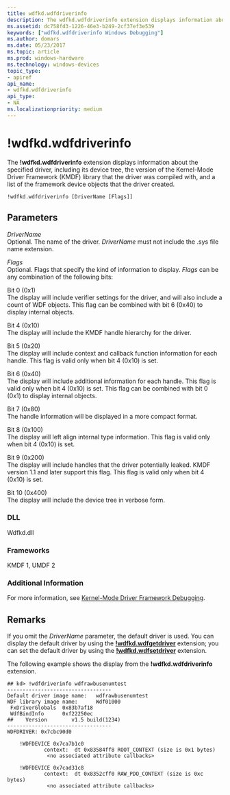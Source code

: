 ```yaml
---
title: wdfkd.wdfdriverinfo
description: The wdfkd.wdfdriverinfo extension displays information about the specified driver, including its device tree, and version information.
ms.assetid: dc758fd3-1226-46e3-b249-2cf37ef3e539
keywords: ["wdfkd.wdfdriverinfo Windows Debugging"]
ms.author: domars
ms.date: 05/23/2017
ms.topic: article
ms.prod: windows-hardware
ms.technology: windows-devices
topic_type:
- apiref
api_name:
- wdfkd.wdfdriverinfo
api_type:
- NA
ms.localizationpriority: medium
---
```


# !wdfkd.wdfdriverinfo


The **!wdfkd.wdfdriverinfo** extension displays information about the specified driver, including its device tree, the version of the Kernel-Mode Driver Framework (KMDF) library that the driver was compiled with, and a list of the framework device objects that the driver created.

```
!wdfkd.wdfdriverinfo [DriverName [Flags]]
```

## <span id="Parameters"></span><span id="parameters"></span><span id="PARAMETERS"></span>Parameters


<span id="_______DriverName______"></span><span id="_______drivername______"></span><span id="_______DRIVERNAME______"></span> *DriverName*   
Optional. The name of the driver. *DriverName* must not include the .sys file name extension.

<span id="_______Flags______"></span><span id="_______flags______"></span><span id="_______FLAGS______"></span> *Flags*   
Optional. Flags that specify the kind of information to display. *Flags* can be any combination of the following bits:

<span id="Bit_0__0x1_"></span><span id="bit_0__0x1_"></span><span id="BIT_0__0X1_"></span>Bit 0 (0x1)  
The display will include verifier settings for the driver, and will also include a count of WDF objects. This flag can be combined with bit 6 (0x40) to display internal objects.

<span id="Bit_4__0x10_"></span><span id="bit_4__0x10_"></span><span id="BIT_4__0X10_"></span>Bit 4 (0x10)  
The display will include the KMDF handle hierarchy for the driver.

<span id="Bit_5__0x20_"></span><span id="bit_5__0x20_"></span><span id="BIT_5__0X20_"></span>Bit 5 (0x20)  
The display will include context and callback function information for each handle. This flag is valid only when bit 4 (0x10) is set.

<span id="Bit_6__0x40_"></span><span id="bit_6__0x40_"></span><span id="BIT_6__0X40_"></span>Bit 6 (0x40)  
The display will include additional information for each handle. This flag is valid only when bit 4 (0x10) is set. This flag can be combined with bit 0 (0x1) to display internal objects.

<span id="Bit_7__0x80_"></span><span id="bit_7__0x80_"></span><span id="BIT_7__0X80_"></span>Bit 7 (0x80)  
The handle information will be displayed in a more compact format.

<span id="Bit_8__0x100_"></span><span id="bit_8__0x100_"></span><span id="BIT_8__0X100_"></span>Bit 8 (0x100)  
The display will left align internal type information. This flag is valid only when bit 4 (0x10) is set.

<span id="Bit_9__0x200_"></span><span id="bit_9__0x200_"></span><span id="BIT_9__0X200_"></span>Bit 9 (0x200)  
The display will include handles that the driver potentially leaked. KMDF version 1.1 and later support this flag. This flag is valid only when bit 4 (0x10) is set.

<span id="Bit_10__0x400_"></span><span id="bit_10__0x400_"></span><span id="BIT_10__0X400_"></span>Bit 10 (0x400)  
The display will include the device tree in verbose form.

### <span id="DLL"></span><span id="dll"></span>DLL

Wdfkd.dll

### <span id="Frameworks"></span><span id="frameworks"></span><span id="FRAMEWORKS"></span>Frameworks

KMDF 1, UMDF 2

### <span id="Additional_Information"></span><span id="additional_information"></span><span id="ADDITIONAL_INFORMATION"></span>Additional Information

For more information, see [Kernel-Mode Driver Framework Debugging](kernel-mode-driver-framework-debugging.md).

Remarks
-------

If you omit the *DriverName* parameter, the default driver is used. You can display the default driver by using the [**!wdfkd.wdfgetdriver**](-wdfkd-wdfgetdriver.md) extension; you can set the default driver by using the [**!wdfkd.wdfsetdriver**](-wdfkd-wdfsetdriver.md) extension.

The following example shows the display from the **!wdfkd.wdfdriverinfo** extension.

```
## kd> !wdfdriverinfo wdfrawbusenumtest 
----------------------------------
Default driver image name:   wdfrawbusenumtest
WDF library image name:      Wdf01000
 FxDriverGlobals  0x83b7af18
 WdfBindInfo      0xf22250ec
##    Version        v1.5 build(1234)
----------------------------------
WDFDRIVER: 0x7cbc90d0

    !WDFDEVICE 0x7ca7b1c0
            context:  dt 0x83584ff8 ROOT_CONTEXT (size is 0x1 bytes)
             <no associated attribute callbacks>

    !WDFDEVICE 0x7cad31c8
            context:  dt 0x8352cff0 RAW_PDO_CONTEXT (size is 0xc bytes)
             <no associated attribute callbacks>
```

 

 





